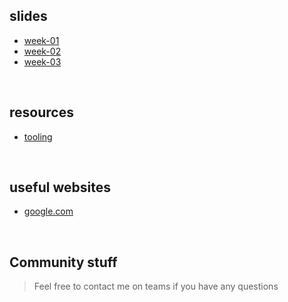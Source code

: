 ## slides
* [week-01](week01)
* [week-02](week02)
* [week-03](week03)

&nbsp;

## resources
* [tooling](resources/tooling)

&nbsp;

## useful websites
* [google.com](https://www.google.com)

&nbsp;

## Community stuff
> Feel free to contact me on teams if you have any questions
